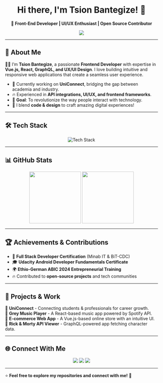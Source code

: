 <h1 align="center">Hi there, I'm Tsion Bantegize! 👋</h1>
<p align="center">
  🚀 <b>Front-End Developer | UI/UX Enthusiast | Open Source Contributor</b>  
</p>

<p align="center">
  <img src="https://readme-typing-svg.demolab.com?font=Fira+Code&size=22&pause=1000&color=3B82F6&center=true&vCenter=true&width=500&lines=Building+Impactful+Digital+Solutions!;Passionate+About+Frontend+Development;Vue.js+%7C+React+%7C+GraphQL;Transforming+Ideas+Into+Experiences!">
</p>

---

## 🚀 About Me  
👨‍💻 I’m **Tsion Bantegize**, a passionate **Frontend Developer** with expertise in **Vue.js, React, GraphQL, and UX/UI Design**. I love building intuitive and responsive web applications that create a seamless user experience.

- 🌱 Currently working on **UniConnect**, bridging the gap between academia and industry.  
- 🔥 Experienced in **API integrations, UI/UX, and frontend frameworks**.  
- 🎯 **Goal**: To revolutionize the way people interact with technology.  
- 🎨 I blend **code & design** to craft amazing digital experiences!  

---

## 🛠️ Tech Stack  
<p align="center">
  <img src="https://skillicons.dev/icons?i=vue,react,graphql,js,ts,html,css,tailwind,figma,git,github,postman,vscode,androidstudio" alt="Tech Stack" />
</p>

---

## 📊 GitHub Stats  
<div align="center">
  <img src="https://github-readme-stats.vercel.app/api?username=TsionBantegize&show_icons=true&theme=radical&hide_border=true" height="170" />
  <img src="https://github-readme-streak-stats.herokuapp.com/?user=TsionBantegize&theme=radical&hide_border=true" height="170" />
</div>

---

## 🏆 Achievements & Contributions  
- 📜 **Full Stack Developer Certification** (Minab IT & BiT-CDC)  
- 🎓 **Udacity Android Developer Fundamentals Certificate**  
- 🌍 **Ethio-German ABIC 2024 Entrepreneurial Training**  
- 🔥 Contributed to **open-source projects** and tech communities  

---

## 📌 Projects & Work  
🔹 **UniConnect** - Connecting students & professionals for career growth.  
🔹 **Grey Music Player** - A React-based music app powered by Spotify API.  
🔹 **E-commerce Web App** - A Vue.js-based online store with an intuitive UI.  
🔹 **Rick & Morty API Viewer** - GraphQL-powered app fetching character data.  

---

## 🌐 Connect With Me  
<p align="center">
  <a href="https://github.com/TsionBantegize"><img src="https://img.shields.io/badge/GitHub-%23181717.svg?style=for-the-badge&logo=github&logoColor=white"/></a>
  <a href="mailto:tsionbantegize@gmail.com"><img src="https://img.shields.io/badge/Email-D14836.svg?style=for-the-badge&logo=gmail&logoColor=white"/></a>
  <a href="https://www.linkedin.com/in/your-profile/"><img src="https://img.shields.io/badge/LinkedIn-%230077B5.svg?style=for-the-badge&logo=linkedin&logoColor=white"/></a>
</p>

---

⭐ **Feel free to explore my repositories and connect with me!** 🚀
